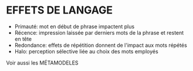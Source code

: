 # EFFETS DE LANGAGE

- Primauté: mot en début de phrase impactent plus
- Récence: impression laissée par derniers mots de la phrase et restent en tête
- Redondance: effets de répétition donnent de l'impact aux mots répétés
- Halo: perception sélective liée au choix des mots employés

Voir aussi les MÉTAMODELES

